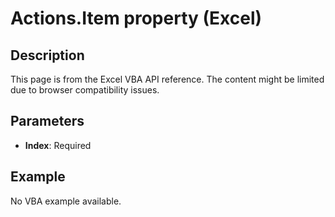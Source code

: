 # Actions.Item property (Excel)

## Description
This page is from the Excel VBA API reference. The content might be limited due to browser compatibility issues.

## Parameters
- **Index**: Required

## Example
No VBA example available.
